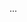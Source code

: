 <panel type="info" header=":trophy: Can explain the costs and benefits of reuse :star::star::star:" expandable expanded no-close>

<panel type="info" header=":trophy: Can explain software reuse :star::star::star:" expandable>
  <include src="../../book/reuse/introduction/what/full.md" />
  <panel header=":dart: Evidence" expanded>

...

  </panel>
</panel>

</panel>
